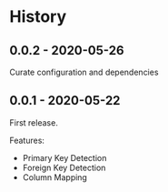 # History

## 0.0.2 - 2020-05-26

Curate configuration and dependencies

## 0.0.1 - 2020-05-22

First release.

Features:

* Primary Key Detection
* Foreign Key Detection
* Column Mapping
